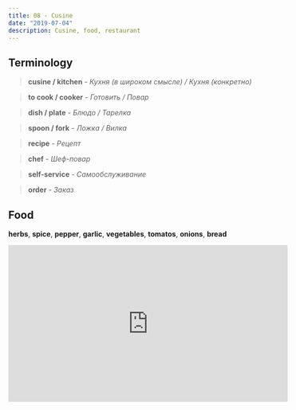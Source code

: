```yaml
---
title: 08 - Cusine
date: "2019-07-04"
description: Cusine, food, restaurant 
---
```


## Terminology

> **cusine / kitchen** - *Кухня (в широком смысле) / Кухня (конкретно)*

>  **to cook / cooker** - *Готовить / Повар*

> **dish / plate** - *Блюдо / Тарелка*

> **spoon / fork** - *Ложка / Вилка*

> **recipe** - *Рецепт*

> **chef** - *Шеф-повар*

> **self-service** - *Самообслуживание*

> **order** - *Заказ*

## Food

**herbs**, **spice**, **pepper**, **garlic**, **vegetables**, **tomatos**, **onions**, **bread**

<iframe width="560" height="315" src="https://www.youtube.com/embed/IW7IssCKgmI" frameborder="0" allow="accelerometer; autoplay; encrypted-media; gyroscope; picture-in-picture" allowfullscreen></iframe>

